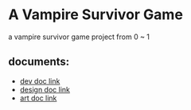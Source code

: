 # A Vampire Survivor Game
a vampire survivor game project from 0 ~ 1

## documents:
- [dev doc link](https://coderc.yuque.com/ulyrfk/xg5dq6)
- [design doc link](https://coderc.yuque.com/ulyrfk/gz50cw)
- [art doc link](https://coderc.yuque.com/ulyrfk/ka3t2m)
